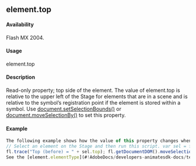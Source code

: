 ## element.top

#### Availability

Flash MX 2004.

#### Usage

element.top

#### Description

Read-only property; top side of the element. The value of element.top is relative to the upper left of the Stage for elements that are in a scene and is relative to the symbol’s registration point if the element is stored within a symbol. Use [document.setSelectionBounds()](#!AdobeDocs/developers-animatesdk-docs/test/Document_object/docu9658.md) or [document.moveSelectionBy()](#!AdobeDocs/developers-animatesdk-docs/test/Document_object/docum160.md) to set this property.

#### Example

```javascript
The following example shows how the value of this property changes when an element is moved:
// Select an element on the Stage and then run this script. var sel = fl.getDocumentDOM().selection\[0\];
fl.trace("Top (before) = " + sel.top); fl.getDocumentDOM().moveSelectionBy({x:0, y:100}); fl.trace("Top (after) = " + sel.top);
See the [element.elementType](#!AdobeDocs/developers-animatesdk-docs/test/Element_object/element1.md) example.

```